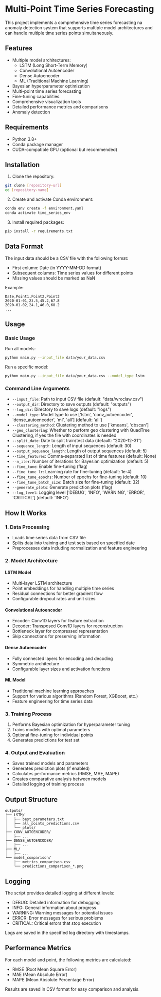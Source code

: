 # Multi-Point Time Series Forecasting

This project implements a comprehensive time series forecasting na anomaly detection system that supports multiple model architectures and can handle multiple time series points simultaneously.
## Features

- Multiple model architectures:
  - LSTM (Long Short-Term Memory)
  - Convolutional Autoencoder
  - Dense Autoencoder
  - ML (Traditional Machine Learning)
- Bayesian hyperparameter optimization
- Multi-point time series forecasting
- Fine-tuning capabilities
- Comprehensive visualization tools
- Detailed performance metrics and comparisons
- Anomaly detection

## Requirements

- Python 3.8+
- Conda package manager
- CUDA-compatible GPU (optional but recommended)

## Installation

1. Clone the repository:
```bash
git clone [repository-url]
cd [repository-name]
```

2. Create and activate Conda environment:
```bash
conda env create -f environment.yaml
conda activate time_series_env
```

3. Install required packages:
```bash
pip install -r requirements.txt
```

## Data Format

The input data should be a CSV file with the following format:
- First column: Date (in YYYY-MM-DD format)
- Subsequent columns: Time series values for different points
- Missing values should be marked as NaN

Example:
```csv
Date,Point1,Point2,Point3
2020-01-01,23.5,45.2,67.8
2020-01-02,24.1,46.0,68.2
...
```

## Usage

### Basic Usage

Run all models:
```bash
python main.py --input_file data/your_data.csv
```

Run a specific model:
```bash
python main.py --input_file data/your_data.csv --model_type lstm
```

### Command Line Arguments

- `--input_file`: Path to input CSV file (default: "data/wroclaw.csv")
- `--output_dir`: Directory to save outputs (default: "outputs")
- `--log_dir`: Directory to save logs (default: "logs")
- `--model_type`: Model type to use ['lstm', 'conv_autoencoder', 'dense_autoencoder', 'ml', 'all'] (default: 'all')
- `--clustering_method`: Clustering method to use ['kmeans', 'dbscan']
- `--geo_clustering`: Whether to perform geo clustering with QuadTree Clustering, if yes the file with coordinates is needed
- `--split_date`: Date to split train/test data (default: "2020-12-31")
- `--sequence_length`: Length of input sequences (default: 30)
- `--output_sequence_length`: Length of output sequences (default: 5)
- `--time_features`: Comma-separated list of time features (default: None)
- `--n_iter`: Number of iterations for Bayesian optimization (default: 5)
- `--fine_tune`: Enable fine-tuning (flag)
- `--fine_tune_lr`: Learning rate for fine-tuning (default: 1e-4)
- `--fine_tune_epochs`: Number of epochs for fine-tuning (default: 10)
- `--fine_tune_batch_size`: Batch size for fine-tuning (default: 32)
- `--generate_plots`: Generate prediction plots (flag)
- `--log_level`: Logging level ['DEBUG', 'INFO', 'WARNING', 'ERROR', 'CRITICAL'] (default: 'INFO')

## How It Works

### 1. Data Processing
- Loads time series data from CSV file
- Splits data into training and test sets based on specified date
- Preprocesses data including normalization and feature engineering

### 2. Model Architecture

#### LSTM Model
- Multi-layer LSTM architecture
- Point embeddings for handling multiple time series
- Residual connections for better gradient flow
- Configurable dropout rates and unit sizes

#### Convolutional Autoencoder
- Encoder: Conv1D layers for feature extraction
- Decoder: Transposed Conv1D layers for reconstruction
- Bottleneck layer for compressed representation
- Skip connections for preserving information

#### Dense Autoencoder
- Fully connected layers for encoding and decoding
- Symmetric architecture
- Configurable layer sizes and activation functions

#### ML Model
- Traditional machine learning approaches
- Support for various algorithms (Random Forest, XGBoost, etc.)
- Feature engineering for time series data

### 3. Training Process
1. Performs Bayesian optimization for hyperparameter tuning
2. Trains models with optimal parameters
3. Optional fine-tuning for individual points
4. Generates predictions for test set

### 4. Output and Evaluation
- Saves trained models and parameters
- Generates prediction plots (if enabled)
- Calculates performance metrics (RMSE, MAE, MAPE)
- Creates comparative analysis between models
- Detailed logging of training process

## Output Structure

```
outputs/
├── LSTM/
│   ├── best_parameters.txt
│   ├── all_points_predictions.csv
│   └── plots/
├── CONV_AUTOENCODER/
│   ├── ...
├── DENSE_AUTOENCODER/
│   ├── ...
├── ML/
│   ├── ...
└── model_comparison/
    ├── metrics_comparison.csv
    └── predictions_comparison_*.png
```

## Logging

The script provides detailed logging at different levels:
- DEBUG: Detailed information for debugging
- INFO: General information about progress
- WARNING: Warning messages for potential issues
- ERROR: Error messages for serious problems
- CRITICAL: Critical errors that stop execution

Logs are saved in the specified log directory with timestamps.

## Performance Metrics

For each model and point, the following metrics are calculated:
- RMSE (Root Mean Square Error)
- MAE (Mean Absolute Error)
- MAPE (Mean Absolute Percentage Error)

Results are saved in CSV format for easy comparison and analysis.
